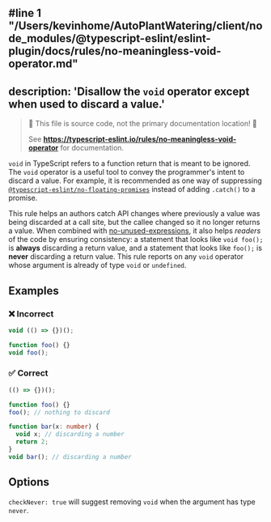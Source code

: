 #line 1 "/Users/kevinhome/AutoPlantWatering/client/node_modules/@typescript-eslint/eslint-plugin/docs/rules/no-meaningless-void-operator.md"
---
description: 'Disallow the `void` operator except when used to discard a value.'
---

> 🛑 This file is source code, not the primary documentation location! 🛑
>
> See **https://typescript-eslint.io/rules/no-meaningless-void-operator** for documentation.

`void` in TypeScript refers to a function return that is meant to be ignored.
The `void` operator is a useful tool to convey the programmer's intent to discard a value.
For example, it is recommended as one way of suppressing [`@typescript-eslint/no-floating-promises`](./no-floating-promises.md) instead of adding `.catch()` to a promise.

This rule helps an authors catch API changes where previously a value was being discarded at a call site, but the callee changed so it no longer returns a value.
When combined with [no-unused-expressions](https://eslint.org/docs/rules/no-unused-expressions), it also helps _readers_ of the code by ensuring consistency: a statement that looks like `void foo();` is **always** discarding a return value, and a statement that looks like `foo();` is **never** discarding a return value.
This rule reports on any `void` operator whose argument is already of type `void` or `undefined`.

## Examples

<!--tabs-->

### ❌ Incorrect

```ts
void (() => {})();

function foo() {}
void foo();
```

### ✅ Correct

```ts
(() => {})();

function foo() {}
foo(); // nothing to discard

function bar(x: number) {
  void x; // discarding a number
  return 2;
}
void bar(); // discarding a number
```

## Options

`checkNever: true` will suggest removing `void` when the argument has type `never`.
